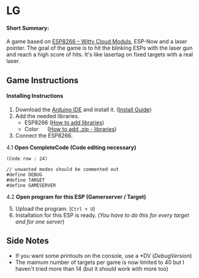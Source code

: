 # LG
#### Short Summary:
A game based on [ESP8266 – Witty Cloud Moduls](https://www.ebay.de/itm/ESP8266-Serial-WIFI-Witty-Cloud-Development-Board-ESP-12F-Module-MINI-nodemcu/173615398063?_trkparms=aid%3D1110001%26algo%3DSPLICE.SIM%26ao%3D2%26asc%3D20160323102634%26meid%3D3aa4e928f3964fcbb2f8c6cbc12c2c0f%26pid%3D100623%26rk%3D2%26rkt%3D6%26sd%3D222081069541%26itm%3D173615398063%26pmt%3D0%26noa%3D1%26pg%3D2047675&_trksid=p2047675.c100623.m-1), ESP-Now and a laser pointer. The goal of the game is to hit the blinking ESPs with the laser gun and reach a high score of hits.
It's like lasertag on fixed targets with a real laser.


## Game Instructions
#### Installing Instructions
1. Download the [Arduino IDE](https://www.arduino.cc/en/main/software) and install it. ([Install Guide](https://www.arduino.cc/en/Guide/HomePage))
2. Add the needed libraries. 
   - ESP8266 ([How to add libraries](https://randomnerdtutorials.com/how-to-install-esp8266-board-arduino-ide/))
   - Color   &nbsp; &nbsp; &nbsp;([How to add .zip - libraries](https://www.arduino.cc/en/Guide/Libraries))
3. Connect the ESP8266.

4.1 **Open CompleteCode (Code editing necessary)**  
     
`(Code row : 24)`
```
// unwanted modes should be commented out
#define DEBUG
#define TARGET
#define GAMESERVER
```
4.2 **Open program for this ESP (Gamerserver / Target)**

5. Upload the program. (`Ctrl + U`)
6. Installation for this ESP is ready. 
(_You have to do this for every target and for one server_)


## Side Notes
* If you want some printouts on the console, use a \*DV (_DebugVersion_)
* The maimum number of targets per game is now limited to 40 but I haven't tried more than 14 (but it should work with more too) 


